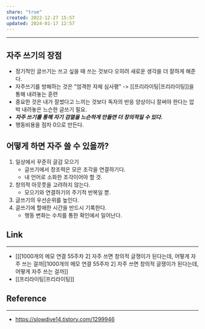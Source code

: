 ```yaml
---
share: "true"
created: 2022-12-27 15:57
updated: 2024-01-17 12:57
---
```


---

## 자주 쓰기의 장점

- 정기적인 글쓰기는 쓰고 싶을 때 쓰는 것보다 오히려 새로운 생각을 더 잘하게 해준다.
- 자주쓰기를 방해하는 것은 "엄격한 자체 심사평" -> [[프리라이팅|프리라이팅]]을 통해 내려놓는 훈련
- 중요한 것은 내가 잘썼다고 느끼는 것보다 독자의 반응 양상이니 잘써야 한다는 압박 내려놓은 느슨한 글쓰기 필요.
- ***자주 쓰기를 통해 자기 검열을 느슨하게 만들면 더 창의적일 수 있다.*** 
- 행동비용을 점차 0으로 만든다.

## 어떻게 하면 자주 쓸 수 있을까?

1. 일상에서 꾸준히 글감 모으기
   - 글쓰기에서 창조력은 모은 조각을 연결하기다.
   - 내 언어로 소화한 조각이어야 할 것.
2. 창의적 아웃풋을 고려하지 않는다.
   - 모으기와 연결하기의 주기적 반복일 뿐.
3. 글쓰기의 우선순위를 높인다.
4. 글쓰기에 할애한 시간을 반드시 기록한다.
   -  행동 변화는 수치를 통한 확인에서 일어난다.

## Link
---
- [[[1000개의 메모 연결 55주차 2] 자주 쓰면 창의적 글쟁이가 된다는데, 어떻게 자주 쓰는 걸까|[1000개의 메모 연결 55주차 2] 자주 쓰면 창의적 글쟁이가 된다는데, 어떻게 자주 쓰는 걸까]]
- [[프리라이팅|프리라이팅]]


## Reference
---
- https://slowdive14.tistory.com/1299946